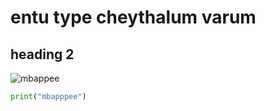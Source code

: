 # entu type cheythalum varum
## heading 2
![mbappee](https://static.standard.co.uk/2022/12/18/18/newFile-1.jpg?width=968&auto=webp&quality=50&crop=968:645%2Csmart)
```python
print("mbapppee")
```
